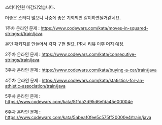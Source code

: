 스터디인원 마감되었습니다.

더좋은 스터디 많으니 나중에 좋은 기회되면 같이하면될거같네요. 



1주차 온라인 문제 : https://www.codewars.com/kata/moves-in-squared-strings-i/train/java

본인 패키지를 만들어서 각자 구현 필요. PR시 리뷰 이후 머지 예정.

2주차 온라인 문제 : https://www.codewars.com/kata/consecutive-strings/train/java

3주차 온라인 문제 : https://www.codewars.com/kata/buying-a-car/train/java

4주차 온라인 문제 : https://www.codewars.com/kata/statistics-for-an-athletic-association/train/java

5주차 온라인 문제 : https://www.codewars.com/kata/51fda2d95d6efda45e00004e

6주차 온라인 문제 : https://www.codewars.com/kata/5abeaf0fee5c575ff20000e4/train/java
